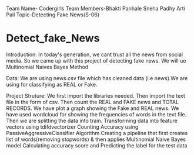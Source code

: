 Team Name- Codergirls
Team Members-Bhakti Panhale
             Sneha Padhy
             Arti Pail
Topic-Detecting Fake News(S-06)

# Detect_fake_News
Introduction:
  In today's generation, we cant trust all the news from social media. So we came up with this project of detecting fake news.
  We will ue Multinomial Naives Bayes Method
  
 Data:
    We are using news.csv file which has cleaned data (i.e news).We are using for classifying as REAL or Fake.
    
 Project Struture:
    We first import the libraries needed.
    Then import the text file in the form of csv.
    Then count the REAL and FAKE news and TOTAL RECORDS.
    We have plot a graph showing the Fake and REAL news.
    We have used wordcloud for showing the frequencies of words in the text file.
    Then we are splitting the data into train.
    Transforming data into feature vectors using tdifdvectorizer
    Counting Accuracy using PassiveAggressiveClassifier Algorithm
    Creating a pipeline that first creates list of words(removing stopwords) & then applies Multinomial Naive Bayes model
    Calculating accuracy score and Predicting the label for the test data
    
    
    

